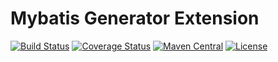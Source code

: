 # Mybatis Generator Extension

[![Build Status](https://www.travis-ci.org/drtrang/mybatis-generator-extension.svg?branch=master)](https://www.travis-ci.org/drtrang/mybatis-generator-extension)
[![Coverage Status](https://coveralls.io/repos/github/drtrang/mybatis-generator-extension/badge.svg?branch=master)](https://coveralls.io/github/drtrang/mybatis-generator-extension?branch=master)
[![Maven Central](https://maven-badges.herokuapp.com/maven-central/com.github.drtrang/mybatis-generator-extension/badge.svg)](https://maven-badges.herokuapp.com/maven-central/com.github.drtrang/mybatis-generator-extension)
[![License](http://img.shields.io/badge/license-apache%202-brightgreen.svg)](https://github.com/drtrang/mybatis-generator-extension/blob/master/LICENSE)
